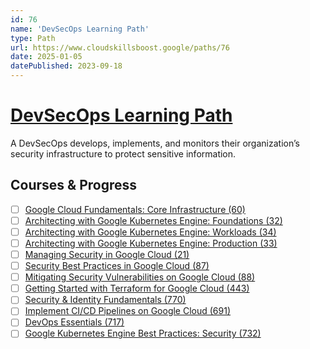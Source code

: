 ```yaml
---
id: 76
name: 'DevSecOps Learning Path'
type: Path
url: https://www.cloudskillsboost.google/paths/76
date: 2025-01-05
datePublished: 2023-09-18
---
```


# [DevSecOps Learning Path](https://www.cloudskillsboost.google/paths/76)

A DevSecOps develops, implements, and monitors their organization’s security infrastructure to protect sensitive information.

## Courses & Progress

- [ ] [Google Cloud Fundamentals: Core Infrastructure (60)](../courses/Google-Cloud-Fundamentals-Core-Infrastructure.md)
- [ ] [Architecting with Google Kubernetes Engine: Foundations (32)](../courses/Architecting-with-Google-Kubernetes-Engine-Foundations.md)
- [ ] [Architecting with Google Kubernetes Engine: Workloads (34)](../courses/Architecting-with-Google-Kubernetes-Engine-Workloads.md)
- [ ] [Architecting with Google Kubernetes Engine: Production (33)](../courses/Architecting-with-Google-Kubernetes-Engine-Production.md)
- [ ] [Managing Security in Google Cloud (21)](../courses/Managing-Security-in-Google-Cloud.md)
- [ ] [Security Best Practices in Google Cloud (87)](../courses/Security-Best-Practices-in-Google-Cloud.md)
- [ ] [Mitigating Security Vulnerabilities on Google Cloud (88)](../courses/Mitigating-Security-Vulnerabilities-on-Google-Cloud.md)
- [ ] [Getting Started with Terraform for Google Cloud (443)](../courses/Getting-Started-with-Terraform-for-Google-Cloud.md)
- [ ] [Security & Identity Fundamentals (770)](../courses/Security-&-Identity-Fundamentals.md)
- [ ] [Implement CI/CD Pipelines on Google Cloud (691)](../courses/Implement-CI-CD-Pipelines-on-Google-Cloud.md)
- [ ] [DevOps Essentials (717)](../courses/DevOps-Essentials.md)
- [ ] [Google Kubernetes Engine Best Practices: Security (732)](../courses/Google-Kubernetes-Engine-Best-Practices-Security.md)
